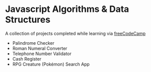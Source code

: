 # Javascript Algorithms & Data Structures
A collection of projects completed while learning via [freeCodeCamp](https://www.freecodecamp.org/learn/javascript-algorithms-and-data-structures-v8/)

- Palindrome Checker
- Roman Numeral Converter
- Telephone Number Validator
- Cash Register
- RPG Creature (Pokémon) Search App
